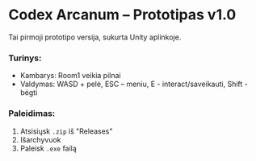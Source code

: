 # Codex Arcanum – Prototipas v1.0

Tai pirmoji prototipo versija, sukurta Unity aplinkoje.

### Turinys:
- Kambarys: Room1 veikia pilnai
- Valdymas: WASD + pelė, ESC – meniu, E - interact/saveikauti, Shift - bėgti

### Paleidimas:
1. Atsisiųsk `.zip` iš "Releases"
2. Išarchyvuok
3. Paleisk `.exe` failą
